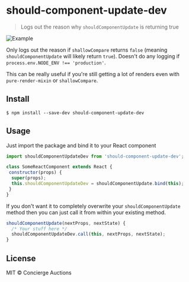 # should-component-update-dev

> Logs out the reason why `shouldComponentUpdate` is returning true

![Example](http://i.imgur.com/vTyhTxf.png)

Only logs out the reason if `shallowCompare` returns `false` (meaning `shouldComponentUpdate` will likely return `true`).
Doesn't do any logging if `process.env.NODE_ENV !== 'production'`.

This can be really useful if you're still getting a lot of renders even with `pure-render-mixin` or `shallowCompare`.


## Install

```
$ npm install --save-dev should-component-update-dev
```


## Usage

Just import the package and bind it to your React component

```js
import shouldComponentUpdateDev from 'should-component-update-dev';

class SomeReactComponent extends React {
 constructor(props) {
  super(props);
  this.shouldComponentUpdateDev = shouldComponentUpdate.bind(this);
 }
}
```

If you don't want it to completely overwrite your `shouldComponentUpdate` method then you
can just call it from within your existing method.

```js
shouldComponentUpdate(nextProps, nextState) {
  /* Your stuff here */
  shouldComponentUpdateDev.call(this, nextProps, nextState);
}
```

## License

MIT © Concierge Auctions
